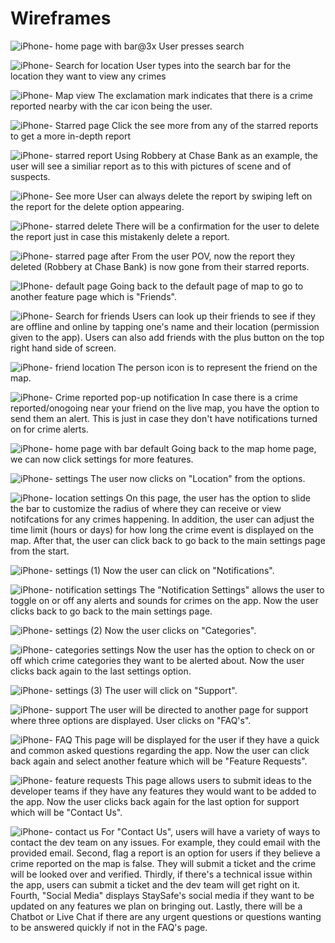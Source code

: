 # Wireframes
![iPhone- home page with bar@3x](https://github.com/user-attachments/assets/2ca7ef49-8dd6-4a84-a099-7637a77a36d7) User presses search  
 
![iPhone- Search for location](https://github.com/user-attachments/assets/a9f62895-07d9-4d6b-851d-48d86350868e) User types into the search bar for the location they want to view any crimes

![iPhone- Map view](https://github.com/user-attachments/assets/d038dc58-5798-4a27-957a-15e71b271ecb) The exclamation mark indicates that there is a crime reported nearby with the car icon being the user.

![iPhone- Starred page](https://github.com/user-attachments/assets/58592c01-69b6-4473-8fb9-860173fada48) Click the see more from any of the starred reports to get a more in-depth report

![iPhone- starred report](https://github.com/user-attachments/assets/443f7c11-0f39-4a7b-9573-6b2c45d347b7) Using Robbery at Chase Bank as an example, the user will see a similiar report as to this with pictures of scene and of suspects. 

![iPhone- See more](https://github.com/user-attachments/assets/234301c2-d17d-47a8-a6df-0e08cfacc857)
User can always delete the report by swiping left on the report for the delete option appearing. 

![iPhone- starred delete](https://github.com/user-attachments/assets/dbf265ae-17a3-46d6-9e82-c90e8720ad2d)
There will be a confirmation for the user to delete the report just in case this mistakenly delete a report. 

![iPhone- starred page after](https://github.com/user-attachments/assets/75294ad0-4eeb-4036-a719-366ba79497ec)
From the user POV, now the report they deleted (Robbery at Chase Bank) is now gone from their starred reports.

![IPhone- default page](https://github.com/user-attachments/assets/2ec6fd73-7488-4a48-a7b6-a73b781cbb6e)
Going back to the default page of map to go to another feature page which is "Friends".

![iPhone- Search for friends](https://github.com/user-attachments/assets/7a9763d5-f021-4212-afa0-6a070454ed80)
Users can look up their friends to see if they are offline and online by tapping one's name and their location (permission given to the app). Users can also add friends with the plus button on the top right hand side of screen. 

![iPhone- friend location](https://github.com/user-attachments/assets/14b84d58-eabc-4939-b75c-58b5ace477fe)
The person icon is to represent the friend on the map.

![iPhone- Crime reported pop-up notification](https://github.com/user-attachments/assets/03ff12ee-4b1c-4b43-bfeb-9c94086a7755)
In case there is a crime reported/onogoing near your friend on the live map, you have the option to send them an alert. This is just in case they don't have notifications turned on for crime alerts.

![iPhone- home page with bar default](https://github.com/user-attachments/assets/f74e4ca0-a894-47cc-9118-60c2c1e64ed3)
Going back to the map home page, we can now click settings for more features. 

![iPhone- settings](https://github.com/user-attachments/assets/8c08d339-8bba-4987-8ed9-ea6b2f5d301d)
The user now clicks on "Location" from the options. 

![iPhone- location settings](https://github.com/user-attachments/assets/32c176fa-3c12-4ec1-a834-087a41356cf5)
On this page, the user has the option to slide the bar to customize the radius of where they can receive or view notifcations for any crimes happening. In addition, the user can adjust the time limit (hours or days) for how long the crime event is displayed on the map. After that, the user can click back to go back to the main settings page from the start.

![iPhone- settings (1)](https://github.com/user-attachments/assets/d6ee614f-a257-4249-82f1-1850fbf06ecf)
Now the user can click on "Notifications".

![iPhone- notification settings](https://github.com/user-attachments/assets/189714c2-b719-4d86-a134-dcc19ff9b490)
The "Notification Settings" allows the user to toggle on or off any alerts and sounds for crimes on the app. Now the user clicks back to go back to the main settings page.

![iPhone- settings (2)](https://github.com/user-attachments/assets/5dec91cb-842d-4b27-9b62-f6d90f5054f6)
Now the user clicks on "Categories".

![iPhone- categories settings](https://github.com/user-attachments/assets/1263085d-72f9-475a-859c-bdeeaac29fc8)
Now the user has the option to check on or off which crime categories they want to be alerted about. Now the user clicks back again to the last settings option.

![iPhone- settings (3)](https://github.com/user-attachments/assets/6934eeec-a0d2-4dfe-ace1-ef7bb89f180d)
The user will click on "Support".

![iPhone- support](https://github.com/user-attachments/assets/7d88057a-cff8-4d40-8044-d5236d9b605a)
The user will be directed to another page for support where three options are displayed. User clicks on "FAQ's".

![iPhone- FAQ](https://github.com/user-attachments/assets/a33ef55f-d16e-4b44-b81d-2cf0bfc9bfae)
This page will be displayed for the user if they have a quick and common asked questions regarding the app. Now the user can click back again and select another feature which will be "Feature Requests".

![iPhone- feature requests](https://github.com/user-attachments/assets/1edfc468-1fee-4000-ac84-f2b467238a11)
This page allows users to submit ideas to the developer teams if they have any features they would want to be added to the app. Now the user clicks back again for the last option for support which will be "Contact Us".

![iPhone- contact us](https://github.com/user-attachments/assets/85698816-7516-4ccf-a796-af7e206d9892)
For "Contact Us", users will have a variety of ways to contact the dev team on any issues. For example, they could email with the provided email. Second, flag a report is an option for users if they believe a crime reported on the map is false. They will submit a ticket and the crime will be looked over and verified. Thirdly, if there's a technical issue within the app, users can submit a ticket and the dev team will get right on it. Fourth, "Social Media" displays StaySafe's social media if they want to be updated on any features we plan on bringing out.
Lastly, there will be a Chatbot or Live Chat if there are any urgent questions or questions wanting to be answered quickly if not in the FAQ's page.





